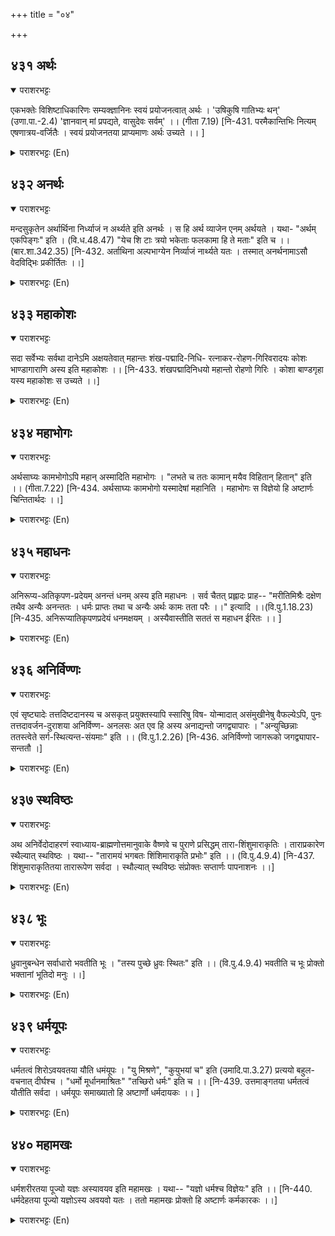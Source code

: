 +++
title = "०४"

+++

## ४३१  अर्थः
<details open><summary>पराशरभट्टः</summary>

एकभक्तेः विशिष्टाधिकारिणः सम्यक्ज्ञानिनः स्वयं प्रयोजनत्वात् अर्थः । 'उषिकुषि गातिभ्यः थन्' (उणा.पा.-2.4) 'ज्ञानवान् मां प्रपद्यते, वासुदेवः सर्वम्' ।। (गीता 7.19) [नि-431. परमैकान्तिभिः नित्यम् एषणात्रय-वर्जितैः । स्वयं प्रयोजनतया प्राप्यमाणः अर्थः उच्यते ।। ]
</details>

<details><summary>पराशरभट्टः (En)</summary>

The goal. भगवान् is the only goal for that qualified person with superior attainments who is exclusively devoted to Him and who has correct and perfect knowledge. Vide : "The man of wisdom takes refuge in Me with this thought that वासुदेव is everything." "The affix 'than' comes after the roots 'उष', 'कुष', 'gai' and 'ri'. (Ri (to go) + tha = arttha).
</details>

## ४३२  अनर्थः
<details open><summary>पराशरभट्टः</summary>

मन्दसुकृतेन अर्थार्थिना निर्ध्याजं न अर्थ्यते इति अनर्थः । स हि अर्थ व्याजेन एनम् अर्थयते । यथा- "अर्थम् एकपिङ्गः" इति । (वि.ध.48.47) "येच शि टाः त्रयो भकेताः फलकामा हि ते मताः" इति च ।। (बार.शा.342.35) [नि-432. अर्ताथिना अल्पभाग्येन निर्व्याजं नार्थ्यते यतः । तस्मात् अनर्थनामाऽसौ वेदविद्भिः प्रकीर्तितः ।।]
</details>

<details><summary>पराशरभट्टः (En)</summary>

He who is not the goal. He is not sought after disinterestedly (Anarttha) by a person who has only a little merit and who is after the acquisition of wealth. If that person comes to Him, it is only with a desire for acquiring wealth. Vide : "कुबेर (एक-पिङ्ग ) seeks me for wealth." "There are three other kinds of devotees of Mine and they are known to be desirous of other fruits. (The three kinds of devotees are : they who want to regain their lost wealth, they who are eager to acquire new wealth and they who long for the Realisation of the Self (Kaivalya)." एक पिङ्गतीs is an epithet of कुबेर (having a yellow mark in the place of one of this eyes).
</details>

## ४३३  महाकोशः
<details open><summary>पराशरभट्टः</summary>

सदा सर्वेभ्यः सर्वथा दानेऽमि अक्षयतेवात् महान्तः शंख-पद्मादि-निधि- रत्नाकर-रोहण-गिरिवरादयः कोशः भाण्डागाराणि अस्य इति महाकोशः ।। [नि-433. शंखपद्मादिनिधयो महान्तो रोहणो गिरिः । कोशा बाण्डगृहा यस्य महाकोशः स उच्यते ।।]
</details>

<details><summary>पराशरभट्टः (En)</summary>

He who has a great Treasure. भगवान् has vast treasures (महा कोश ) in His possession which never become less even though they may be given as gifts to all at all times and in all ways-treasures like Sankha, Padma etc. and the रोहण mountain. The inexhaustible nine Nidhis or treasures are : 1. Sankha, 2. Padma, 3. महा -padma, 4. Makara, 5. Kacchapa, 6. Mukunda, 7. Kunda, 8. नीला and 9. Kharva or Vara.
</details>

## ४३४  महाभोगः
<details open><summary>पराशरभट्टः</summary>

अर्थसाघ्यः कामभोगोऽपि महान् अस्मादिति महाभोगः । "लभते च ततः कामान् मयैव विहितान् हितान्" इति ।। (गीता.7.22) [नि-434. अर्थसाघ्यः कामभोगो यस्मादेषां महानिति । महाभोगः स विज्ञेयो हि अष्टार्णः चिन्तितार्थदः ।।]
</details>

<details><summary>पराशरभट्टः (En)</summary>

He Who has objects of great enjoyment. Great sensual gratifications which have got to be acquired by means of wealth, they too can be had from Him. So He is महाभओग. Vide : "From the worshiip (of Indra and other gods who are only My manifestations) they obtain the objects of their desires as ordained by Myself."
</details>

## ४३५  महाधनः
<details open><summary>पराशरभट्टः</summary>

अनिरूप्य-अतिकृपण-प्रदेयम् अनन्तं धनम् अस्य इति महाधनः । सर्व चैतत् प्रह्लादः प्राह-- "मरीतिमिश्रैः दक्षेण तथैव अन्यैः अनन्ततः । धर्मः प्राप्तः तथा च अन्यैः अर्थः कामः तता परैः ।।" इत्यादि ।।(वि.पु.1.18.23) [नि-435. अनिरूप्यातिकृपणप्रदेयं धनमक्षयम् । अस्यैवास्तीति सततं स महाधन ईरितः ।। ]
</details>

<details><summary>पराशरभट्टः (En)</summary>

He of great wealth. he is endowed with immesuareable and unlimited wealth to be given to those who need it. He is endowed with immeasurable and unlimited wealth to be given to those who need it. He is महाधनः . All this has been stated by प्रह्लाद himself : "Dharma in an endless manner has been got from Him by the revered मारीचि, धक्ष and others. Similarly wealth has been obtained from Him by others. Likewise, by yet others काम (the sensual enjoyment)
</details>

## ४३६  अनिर्विण्णः
<details open><summary>पराशरभट्टः</summary>

एवं सृष्ट्यादेः तत्तदिष्टदानस्य च असकृत् प्रयुक्तस्यापि स्सारिषु विष- योन्मादात् असंमुखीनेषु वैफल्येऽपि, पुनः तत्तदावर्जन-दुराशया अनिर्विण्ण- अनलसः अत एव हि अस्य अनाद्यन्तो जगद्व्यापारः । "अन्युच्छिन्नाः ततस्त्वेते सर्ग-स्थित्यन्त-संयमाः" इति ।। (वि.पु.1.2.26) [नि-436. अनिर्विण्णो जागरूको जगद्व्यापार-सन्ततौ ।]
</details>

<details><summary>पराशरभट्टः (En)</summary>

He who is never despondent. Thus भगवान् creates this world and grants the respective desires of the people (thinking that they would resort to Him for their redemption). But the worldly-minded are infatuated by the pleasures of the world and are not inclined to turn to Him. Thus His expectations are not successful. In spite of this भगवान् does not become dispirited or despondent and again with the fond hope that He will succeed in His next effort, (i.e. diligence) continues His acts. So He is अनिर्विण्णः. It is because of this that there is neither beginning nor end for the creation of the world by भगावन् . "These acts of creation, protection, destruction and control by भगावन् go on uninterruptedly."
</details>

## ४३७  स्थविष्ठः
<details open><summary>पराशरभट्टः</summary>

अथ अनिर्वेदोदाहरणं स्वाध्याय-ब्राह्मणोत्तमानुवाके वैष्णवे च पुराणे प्रसिद्धम् तारा-शिंशुमाराकृतिः । ताराप्रकारेण स्थैल्यात् स्थविष्ठः । यथा-- "तारामयं भगबतः शिंशिमाराकृति प्रभोः" इति ।। (वि.पु.4.9.4) [नि-437. शिंशुमाराकृतितया तारारूपेण सर्वदा । स्थौल्यात् स्थविष्ठः संप्रोक्तः सप्तार्णः पापनाशनः ।।]
</details>

<details><summary>पराशरभट्टः (En)</summary>

He who is of an extremely prodigious size. The famous cluster of Stars known as शिंशुमार-चक्र in Heavens described in the उत्तम-अनुवाक of स्वाध्याय -ब्राह्मण and विष्णु पुराण is an example for the absence of despondency and for the ceaseless effort for redeeming the world seen in भगवान् . He is स्थविष्ठः because of His prodigious size in the form of a cluster of stars. Vide : "The all-powerful भगवान् has a body in the form of Simsumँra consisting of a group of Stars." Note : शिंशुमार the Gangetic porpoise (a form of विषणु ). It is described as a collection of stars and planets (in the north-east point).
</details>

## ४३८  भूः
<details open><summary>पराशरभट्टः</summary>

ध्रुवानुबन्धेन सर्वाधारो भवतीति भूः । "तस्य पुच्छे ध्रुवः स्थितः" इति ।। (वि.पु.4.9.4) भवतीति च भूः प्रोक्तो भक्तानां भूतिदो मनुः ।।]
</details>

<details><summary>पराशरभट्टः (En)</summary>

The al supporter. Because of His connection with the Constellation Dhruva. He is the support of all. So His name is Bhu:h. Vide : "At the tail-end of the शिशुमर -group stands Dhruva."
</details>

## ४३९  धर्मयूपः
<details open><summary>पराशरभट्टः</summary>

धर्मतत्वं शिरोऽवयवतया यौति धमंयूपः । "यु मिश्रणे", "कुयुभयां च" इति (उमादि.पा.3.27) प्रत्ययो बहुल-वचनात् दीर्घश्च । "धर्मो मूर्धानमाश्रितः" "तच्छिरो धर्मः" इति च ।। [नि-439. उत्तमाङ्गतया धर्मतत्वं यौतीति सर्वदा । धर्मयूपः समाख्यातो हि अष्टार्णो धर्मदायकः ।। ]
</details>

<details><summary>पराशरभट्टः (En)</summary>

He who is united with Dharma. He has united the principle of Dharma with a part of His body, viz. The head. Vide : "Dharma has resorted to His head". "His head itself is Dharma." The word 'yu:pa' is derived from the root 'yu' (to join). "The affix 'pa' comes after the roots 'ku' and 'yu' and the vowel of the root is lengthened (ku+pa=ku:pa; yu+pa= yu:pa, the sacrificial post.)
</details>

## ४४०  महामखः
<details open><summary>पराशरभट्टः</summary>

धर्मशरीरतया पूज्यो यज्ञः अस्यावयव इति महामखः । यथा-- "यज्ञो धर्मश्च विज्ञेयः" इति ।। [नि-440. धर्मदेहतया पूज्यो यज्ञोऽस्य अवयवो यतः । ततो महामखः प्रोक्तो हि अष्टार्णः कर्मकारकः ।।]
</details>

<details><summary>पराशरभट्टः (En)</summary>

He who is the great sacrifice. He has Dharma as His body, and the sacred 'yajna' (sacrifice) also is an organ of His. So He is Mahँmakhah. Vide : "Sacrifice must be taken as a Dharma".
</details>

